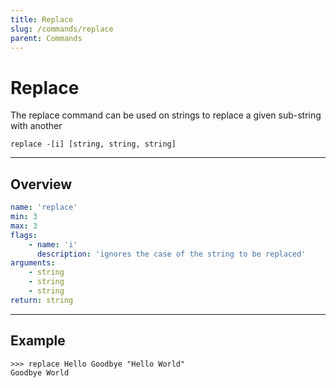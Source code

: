 ```yaml
---
title: Replace
slug: /commands/replace
parent: Commands
---
```


# Replace
The replace command can be used on strings to replace a given sub-string with another
```
replace -[i] [string, string, string]
```
---
## Overview
```yaml
name: 'replace'
min: 3
max: 3
flags:
    - name: 'i'
      description: 'ignores the case of the string to be replaced'
arguments:
    - string
    - string
    - string
return: string
```
---
## Example 
```
>>> replace Hello Goodbye "Hello World"
Goodbye World
```